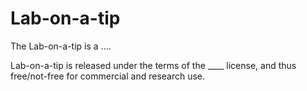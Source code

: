 Lab-on-a-tip
===

The Lab-on-a-tip is a ....

Lab-on-a-tip is released under the terms of the ____ license, and thus free/not-free for commercial and research use. 